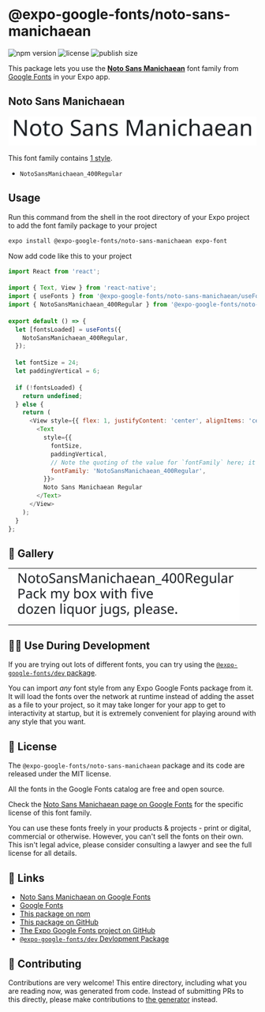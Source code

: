 # @expo-google-fonts/noto-sans-manichaean

![npm version](https://flat.badgen.net/npm/v/@expo-google-fonts/noto-sans-manichaean)
![license](https://flat.badgen.net/github/license/expo/google-fonts)
![publish size](https://flat.badgen.net/packagephobia/install/@expo-google-fonts/noto-sans-manichaean)

This package lets you use the [**Noto Sans Manichaean**](https://fonts.google.com/specimen/Noto+Sans+Manichaean) font family from [Google Fonts](https://fonts.google.com/) in your Expo app.

## Noto Sans Manichaean

![Noto Sans Manichaean](./font-family.png)

This font family contains [1 style](#-gallery).

- `NotoSansManichaean_400Regular`

## Usage

Run this command from the shell in the root directory of your Expo project to add the font family package to your project
```sh
expo install @expo-google-fonts/noto-sans-manichaean expo-font
```

Now add code like this to your project
```js
import React from 'react';

import { Text, View } from 'react-native';
import { useFonts } from '@expo-google-fonts/noto-sans-manichaean/useFonts';
import { NotoSansManichaean_400Regular } from '@expo-google-fonts/noto-sans-manichaean/400Regular';

export default () => {
  let [fontsLoaded] = useFonts({
    NotoSansManichaean_400Regular,
  });

  let fontSize = 24;
  let paddingVertical = 6;

  if (!fontsLoaded) {
    return undefined;
  } else {
    return (
      <View style={{ flex: 1, justifyContent: 'center', alignItems: 'center' }}>
        <Text
          style={{
            fontSize,
            paddingVertical,
            // Note the quoting of the value for `fontFamily` here; it expects a string!
            fontFamily: 'NotoSansManichaean_400Regular',
          }}>
          Noto Sans Manichaean Regular
        </Text>
      </View>
    );
  }
};

```

## 🔡 Gallery


||||
|-|-|-|
|![NotoSansManichaean_400Regular](.//400Regular/NotoSansManichaean_400Regular.ttf.png)||||


## 👩‍💻 Use During Development

If you are trying out lots of different fonts, you can try using the [`@expo-google-fonts/dev` package](https://github.com/expo/google-fonts/tree/master/font-packages/dev#readme).

You can import *any* font style from any Expo Google Fonts package from it. It will load the fonts
over the network at runtime instead of adding the asset as a file to your project, so it may take longer
for your app to get to interactivity at startup, but it is extremely convenient
for playing around with any style that you want.

## 📖 License

The `@expo-google-fonts/noto-sans-manichaean` package and its code are released under the MIT license.

All the fonts in the Google Fonts catalog are free and open source.

Check the [Noto Sans Manichaean page on Google Fonts](https://fonts.google.com/specimen/Noto+Sans+Manichaean) for the specific license of this font family.

You can use these fonts freely in your products & projects - print or digital, commercial or otherwise. However, you can't sell the fonts on their own. This isn't legal advice, please consider consulting a lawyer and see the full license for all details.

## 🔗 Links

- [Noto Sans Manichaean on Google Fonts](https://fonts.google.com/specimen/Noto+Sans+Manichaean)
- [Google Fonts](https://fonts.google.com/)
- [This package on npm](https://www.npmjs.com/package/@expo-google-fonts/noto-sans-manichaean)
- [This package on GitHub](https://github.com/expo/google-fonts/tree/master/font-packages/noto-sans-manichaean)
- [The Expo Google Fonts project on GitHub](https://github.com/expo/google-fonts)
- [`@expo-google-fonts/dev` Devlopment Package](https://github.com/expo/google-fonts/tree/master/font-packages/dev)

## 🤝 Contributing

Contributions are very welcome! This entire directory, including what you are reading now, was generated from code. Instead of submitting PRs to this directly, please make contributions to [the generator](https://github.com/expo/google-fonts/tree/master/packages/generator) instead.
